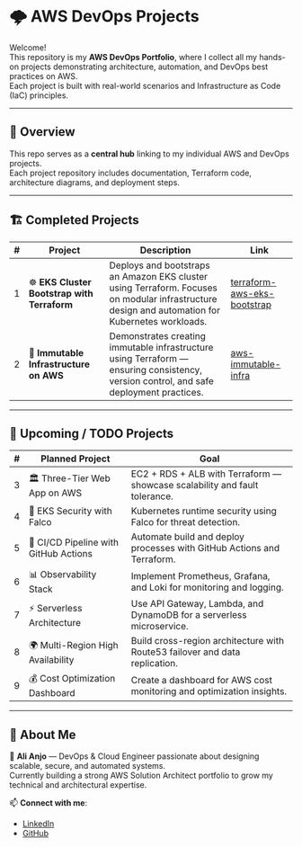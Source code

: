 # 🌩️ AWS DevOps Projects

Welcome!  
This repository is my **AWS DevOps Portfolio**, where I collect all my hands-on projects demonstrating architecture, automation, and DevOps best practices on AWS.  
Each project is built with real-world scenarios and Infrastructure as Code (IaC) principles.

---

## 🧭 Overview

This repo serves as a **central hub** linking to my individual AWS and DevOps projects.  
Each project repository includes documentation, Terraform code, architecture diagrams, and deployment steps.

---

## 🏗️ Completed Projects

| # | Project | Description | Link |
|---|----------|--------------|------|
| 1 | ☸️ **EKS Cluster Bootstrap with Terraform** | Deploys and bootstraps an Amazon EKS cluster using Terraform. Focuses on modular infrastructure design and automation for Kubernetes workloads. | [terraform-aws-eks-bootstrap](https://github.com/alianjo/terraform-aws-eks-bootstrap) |
| 2 | 🧱 **Immutable Infrastructure on AWS** | Demonstrates creating immutable infrastructure using Terraform — ensuring consistency, version control, and safe deployment practices. | [aws-immutable-infra](https://github.com/alianjo/aws-immutable-infra) |

---

## 🧩 Upcoming / TODO Projects

| # | Planned Project | Goal |
|---|------------------|------|
| 3 | 🏛️ Three-Tier Web App on AWS | EC2 + RDS + ALB with Terraform — showcase scalability and fault tolerance. |
| 4 | 🔐 EKS Security with Falco | Kubernetes runtime security using Falco for threat detection. |
| 5 | 🚀 CI/CD Pipeline with GitHub Actions | Automate build and deploy processes with GitHub Actions and Terraform. |
| 6 | 📊 Observability Stack | Implement Prometheus, Grafana, and Loki for monitoring and logging. |
| 7 | ⚡ Serverless Architecture | Use API Gateway, Lambda, and DynamoDB for a serverless microservice. |
| 8 | 🌍 Multi-Region High Availability | Build cross-region architecture with Route53 failover and data replication. |
| 9 | 💰 Cost Optimization Dashboard | Create a dashboard for AWS cost monitoring and optimization insights. |

---


## 🧠 About Me

👋 **Ali Anjo** — DevOps & Cloud Engineer passionate about designing scalable, secure, and automated systems.  
Currently building a strong AWS Solution Architect portfolio to grow my technical and architectural expertise.

📫 **Connect with me**:  
- [LinkedIn](https://www.linkedin.com/in/alianjo)  
- [GitHub](https://github.com/alianjo)

